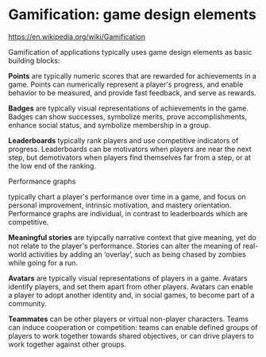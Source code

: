 # Gamification: game design elements

https://en.wikipedia.org/wiki/Gamification

Gamification of applications typically uses game design elements as basic building blocks:

<b>Points</b> are typically numeric scores that are rewarded for achievements in a game. Points can numerically represent a player's progress, and enable behavior to be measured, and provide fast feedback, and serve as rewards.

<b>Badges</b> are typically visual representations of achievements in the game. Badges can show successes, symbolize merits, prove accomplishments, enhance social status, and symbolize membership in a group.

<b>Leaderboards</b> typically rank players and use competitive indicators of progress. Leaderboards can be motivators when players are near the next step, but demotivators when players find themselves far from a step, or at the low end of the ranking.

<p>Performance graphs</p> typically chart a player's performance over time in a game, and focus on personal improvement, intrinsic motivation, and mastery orientation. Performance graphs are individual, in contrast to leaderboards which are competitive.

<b>Meaningful stories</b> are tyipcally narrative context that give meaning, yet do not relate to the player's performance. Stories can alter the meaning of real-world activities by adding an ‘overlay’, such as being chased by zombies while going for a run.

<b>Avatars</b> are typically visual representations of players in a game. Avatars identify players, and set them apart from other players. Avatars can enable a player to adopt another identity and, in social games, to become part of a community.

<b>Teammates</b> can be other players or virtual non-player characters. Teams can induce cooperation or competition: teams can enable defined groups of players to work together towards shared objectives, or can drive players to work together against other groups.

